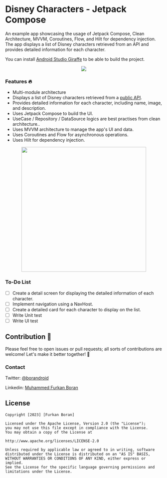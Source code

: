 # Disney Characters - Jetpack Compose

An example app showcasing the usage of Jetpack Compose, Clean Architecture, MVVM, Coroutines, Flow, and Hilt for dependency injection. The app displays a list of Disney characters retrieved from an API and provides detailed information for each character.

You can install [Android Studio Giraffe](https://developer.android.com/studio/preview) to be able to build the project.
    
<p align="center">
<img src="https://developer.android.com/static/topic/modularization/images/1_sample_dep_graph.png" />
</p>

### Features 🔥
- Multi-module architecture
- Displays a list of Disney characters retrieved from a [public API](https://disneyapi.dev/).
- Provides detailed information for each character, including name, image, and description.
- Uses Jetpack Compose to build the UI.
- UseCase / Repository / DataSource logics are best practises from clean architecture..
- Uses MVVM architecture to manage the app's UI and data.
- Uses Coroutines and Flow for asynchronous operations.
- Uses Hilt for dependency injection.


<p align="center">
<img src="https://developer.android.com/static/topic/libraries/architecture/images/mad-arch-overview-data.png" width="400" />
</p>

### To-Do List
- [ ] Create a detail screen for displaying the detailed information of each character.
- [ ] Implement navigation using a NavHost.
- [ ] Create a detailed card for each character to display on the list.
- [ ] Write Unit test
- [ ] Write UI test

## Contribution 👏
Please feel free to open issues or pull requests; all sorts of contributions are welcome! Let's make it better together! 💪

### Contact
Twitter: [@borandroid](https://twitter.com/borandroid)

Linkedin: [Muhammed Furkan Boran](https://www.linkedin.com/in/furkanboran/)

License
-----------------
    Copyright [2023] [Furkan Boran]

    Licensed under the Apache License, Version 2.0 (the "License");
    you may not use this file except in compliance with the License.
    You may obtain a copy of the License at

    http://www.apache.org/licenses/LICENSE-2.0

    Unless required by applicable law or agreed to in writing, software
    distributed under the License is distributed on an "AS IS" BASIS,
    WITHOUT WARRANTIES OR CONDITIONS OF ANY KIND, either express or implied.
    See the License for the specific language governing permissions and
    limitations under the License.
